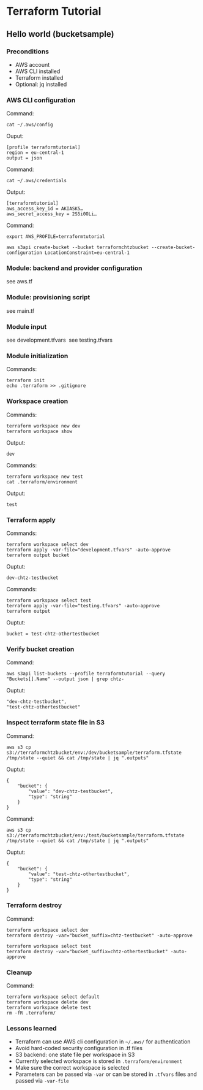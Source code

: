 # Terraform Tutorial

## Hello world (bucketsample)

### Preconditions

- AWS account
- AWS CLI installed
- Terraform installed
- Optional: jq installed

### AWS CLI configuration

Command:

    cat ~/.aws/config

Ouput:

    [profile terraformtutorial]
    region = eu-central-1
    output = json

Command:

    cat ~/.aws/credentials

Output:

    [terraformtutorial]
    aws_access_key_id = AKIASK5…
    aws_secret_access_key = 2S5i0OLi…

Command:

    export AWS_PROFILE=terraformtutorial

    aws s3api create-bucket --bucket terraformchtzbucket --create-bucket-configuration LocationConstraint=eu-central-1

### Module: backend and provider configuration

see aws.tf
    
### Module: provisioning script

see main.tf

### Module input

see development.tfvars 
see testing.tfvars 

### Module initialization

Commands:

    terraform init
    echo .terraform >> .gitignore
    
### Workspace creation

Commands:

    terraform workspace new dev
    terraform workspace show

Output:

    dev

Commands:

    terraform workspace new test
    cat .terraform/environment

Output:

    test

### Terraform apply

Commands:

    terraform workspace select dev
    terraform apply -var-file="development.tfvars" -auto-approve
    terraform output bucket

Ouptut:

    dev-chtz-testbucket

Commands:

    terraform workspace select test
    terraform apply -var-file="testing.tfvars" -auto-approve
    terraform output

Ouptut:

    bucket = test-chtz-othertestbucket

### Verify bucket creation

Command:

    aws s3api list-buckets --profile terraformtutorial --query "Buckets[].Name" --output json | grep chtz-

Ouptut:

    "dev-chtz-testbucket",
    "test-chtz-othertestbucket"

### Inspect terraform state file in S3

Command:

    aws s3 cp s3://terraformchtzbucket/env:/dev/bucketsample/terraform.tfstate /tmp/state --quiet && cat /tmp/state | jq ".outputs"

Ouptut:

    {
        "bucket": {
            "value": "dev-chtz-testbucket",
            "type": "string"
        }
    }

Command:

    aws s3 cp s3://terraformchtzbucket/env:/test/bucketsample/terraform.tfstate /tmp/state --quiet && cat /tmp/state | jq ".outputs"

Ouptut:

    {
        "bucket": {
            "value": "test-chtz-othertestbucket",
            "type": "string"
        }
    }

### Terraform destroy

Command:

    terraform workspace select dev
    terraform destroy -var="bucket_suffix=chtz-testbucket" -auto-approve
    
    terraform workspace select test
    terraform destroy -var="bucket_suffix=chtz-othertestbucket" -auto-approve

### Cleanup

Command:

    terraform workspace select default
    terraform workspace delete dev
    terraform workspace delete test
    rm -fR .terraform/

### Lessons learned

- Terraform can use AWS cli configuration in `~/.aws/` for authentication
- Avoid hard-coded security configuration in .tf files
- S3 backend: one state file per workspace in S3
- Currently selected workspace is stored in `.terraform/environment`
- Make sure the correct workspace is selected
- Parameters can be passed via `-var` or can be stored in `.tfvars` files and passed via `-var-file`

